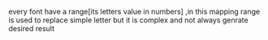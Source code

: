 every font have a range[its letters value in numbers]  ,in this mapping range is used to replace simple letter but it is complex and not always genrate desired result 
